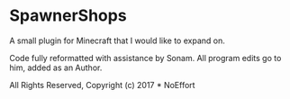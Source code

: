 # SpawnerShops
A small plugin for Minecraft that I would like to expand on.

Code fully reformatted with assistance by Sonam.
All program edits go to him, added as an Author.

All Rights Reserved, Copyright (c) 2017 * NoEffort
